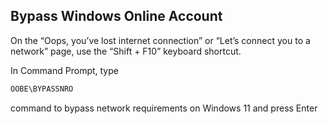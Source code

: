 ## Bypass Windows Online Account

 On the “Oops, you’ve lost internet connection” or “Let’s connect you to a network” page, use the “Shift + F10” keyboard shortcut.

In Command Prompt, type
```bash
OOBE\BYPASSNRO
```
command to bypass network requirements on Windows 11 and press Enter
